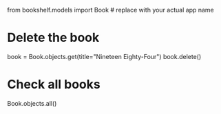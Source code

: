 from bookshelf.models import Book  # replace with your actual app name

# Delete the book
book = Book.objects.get(title="Nineteen Eighty-Four")
book.delete()

# Check all books
Book.objects.all()